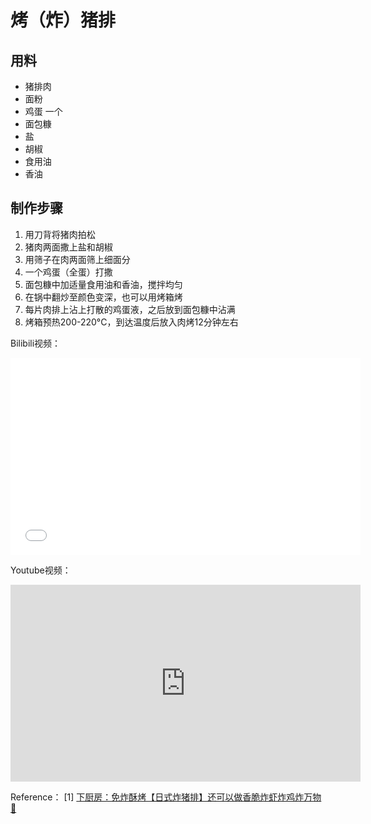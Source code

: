 # 烤（炸）猪排

## 用料
* 猪排肉
* 面粉
* 鸡蛋 一个
* 面包糠
* 盐
* 胡椒
* 食用油
* 香油

## 制作步骤
1. 用刀背将猪肉拍松
2. 猪肉两面撒上盐和胡椒
3. 用筛子在肉两面筛上细面分
4. 一个鸡蛋（全蛋）打撒
5. 面包糠中加适量食用油和香油，搅拌均匀
6. 在锅中翻炒至颜色变深，也可以用烤箱烤
7. 每片肉排上沾上打散的鸡蛋液，之后放到面包糠中沾满
8. 烤箱预热200-220°C，到达温度后放入肉烤12分钟左右


Bilibili视频：
<iframe width="560" height="315" src="//player.bilibili.com/player.html?aid=753231659&bvid=BV1bk4y167Hd&cid=192228257&page=1&high_quality=1&danmaku=0&as_wide=1" scrolling="no" border="0" frameborder="no" framespacing="0" allowfullscreen="true"> </iframe>

Youtube视频：
<iframe width="560" height="315" src="https://www.youtube.com/embed/LRk3YZnAz3M" frameborder="0" allow="accelerometer; autoplay; encrypted-media; gyroscope; picture-in-picture" allowfullscreen></iframe>


Reference：
[1] [下厨房：免炸酥烤【日式炸猪排】还可以做香脆炸虾炸鸡炸万物🤩](https://www.xiachufang.com/recipe/104128220/)